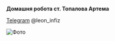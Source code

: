 **Домашня робота ст. Топалова Артема**


[Telegram](https://i.imgur.com/L6aixtk.png) @leon_infiz

![Фото](https://i.imgur.com/L6aixtk.png)
